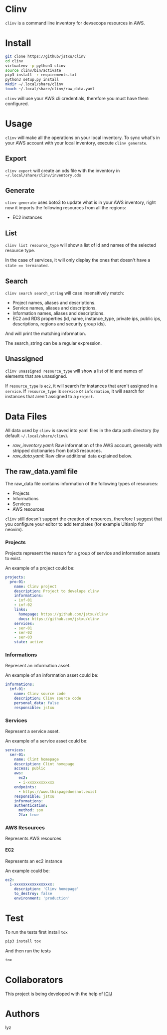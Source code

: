 # Clinv

`clinv` is a command line inventory for devsecops resources in AWS.

# Install

```bash
git clone https://github/jstxu/clinv
cd clinv
virtualenv -p python3 clinv
source clinv/bin/activate
pip3 install -r requirements.txt
python3 setup.py install
mkdir ~/.local/share/clinv
touch ~/.local/share/clinv/raw_data.yaml
```

`clinv` will use your AWS cli credentials, therefore you must have them
configured.

# Usage

`clinv` will make all the operations on your local inventory. To sync what's
in your AWS account with your local inventory, execute `clinv generate`.

## Export

`clinv export` will create an ods file with the inventory in `~/.local/share/clinv/inventory.ods`

## Generate

`clinv generate` uses boto3 to update what is in your AWS inventory, right now
it imports the following resources from all the regions:

* EC2 instances

## List

`clinv list resource_type` will show a list of id and names of the selected
resource type.

In the case of services, it will only display the ones that doesn't have a `state
== terminated`.

## Search

`clinv search search_string` will case insensitively match:

* Project names, aliases and descriptions.
* Service names, aliases and descriptions.
* Information names, aliases and descriptions.
* EC2 and RDS properties (id, name, instance_type, private ips, public ips,
  descriptions, regions and security group ids).

And will print the matching information.

The search_string can be a regular expression.

## Unassigned

`clinv unassigned resource_type` will show a list of id and names of elements
that are unassigned.

If `resource_type` is `ec2`, it will search for instances that aren't assigned
in a `service`.
If `resource_type` is `service` or `information`, it will search for instances
that aren't assigned to a `project`.

# Data Files

All data used by `clinv` is saved into yaml files in the data path directory (by
default `~/.local/share/clinv`).

* *raw_inventory.yaml*: Raw information of the AWS account, generally with
  stripped dictionaries from boto3 resources.
* *raw_data.yaml*: Raw clinv additional data explained below.

## The raw_data.yaml file

The raw_data file contains information of the following types of resources:

* Projects
* Informations
* Services
* AWS resources

`clinv` still doesn't support the creation of resources, therefore I suggest
that you configure your editor to add templates (for example Ultisnip for
neovim).

### Projects

Projects represent the reason for a group of service and information assets to
exist.

An example of a project could be:
```yaml
projects:
  pro-01:
    name: Clinv project
    description: Project to develope clinv
    informations:
    - inf-01
    - inf-02
    links:
      homepage: https://github.com/jstxu/clinv
      docs: https://github.com/jstxu/clinv
    services:
    - ser-01
    - ser-02
    - ser-03
    state: active
```

### Informations

Represent an information asset.

An example of an information asset could be:
```yaml
informations:
  inf-01:
    name: Clinv source code
    description: Clinv source code
    personal_data: false
    responsible: jstxu
```

### Services

Represent a service asset.

An example of a service asset could be:
```yaml
services:
  ser-01:
    name: Clint homepage
    description: Clint homepage
    access: public
    aws:
      ec2:
      - i-xxxxxxxxxxxx
    endpoints:
      - https://www.thispagedoesnot.exist
    responsible: jstxu
    informations:
    authentication:
      method: sso
      2fa: true
```

### AWS Resources

Represents AWS resources

#### EC2

Represents an ec2 instance

An example could be:


```yaml
ec2:
  i-xxxxxxxxxxxxxxxxx:
    description: 'Clinv homepage'
    to_destroy: false
    environment: 'production'
```

# Test

To run the tests first install `tox`

```bash
pip3 install tox
```

And then run the tests

```bash
tox
```

# Collaborators

This project is being developed with the help of [ICIJ](www.icij.org)

# Authors

lyz
